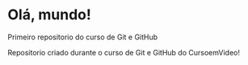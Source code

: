# Olá, mundo!
 Primeiro repositorio do curso de Git e GitHub

Repositorio criado durante o curso de Git e GitHub do CursoemVideo!